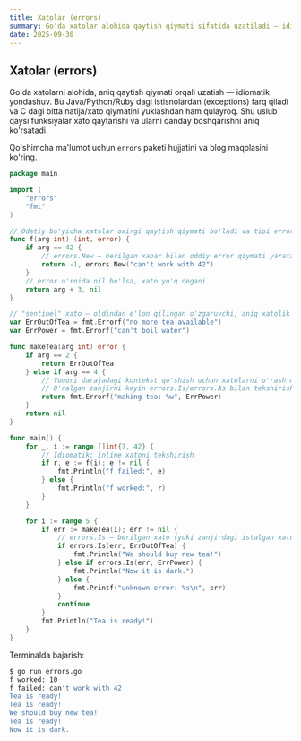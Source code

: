 ```yaml
---
title: Xatolar (errors)
summary: Go'da xatolar alohida qaytish qiymati sifatida uzatiladi — idiomatik ishlatish.
date: 2025-09-30
---
```


## Xatolar (errors)

<div class="my-md-content">
Go'da xatolarni alohida, aniq qaytish qiymati orqali uzatish — idiomatik yondashuv. Bu Java/Python/Ruby dagi istisnolardan (exceptions) farq qiladi va C dagi bitta natija/xato qiymatini yuklashdan ham qulayroq. Shu uslub qaysi funksiyalar xato qaytarishi va ularni qanday boshqarishni aniq ko'rsatadi.

Qo'shimcha ma'lumot uchun `errors` paketi hujjatini va blog maqolasini ko'ring.

```go
package main

import (
    "errors"
    "fmt"
)

// Odatiy bo'yicha xatolar oxirgi qaytish qiymati bo'ladi va tipi error (built-in interface)
func f(arg int) (int, error) {
    if arg == 42 {
        // errors.New — berilgan xabar bilan oddiy error qiymati yaratadi
        return -1, errors.New("can't work with 42")
    }
    // error o'rnida nil bo'lsa, xato yo'q degani
    return arg + 3, nil
}

// "sentinel" xato — oldindan e'lon qilingan o'zgaruvchi, aniq xatolik holatini bildiradi
var ErrOutOfTea = fmt.Errorf("no more tea available")
var ErrPower = fmt.Errorf("can't boil water")

func makeTea(arg int) error {
    if arg == 2 {
        return ErrOutOfTea
    } else if arg == 4 {
        // Yuqori darajadagi kontekst qo'shish uchun xatolarni o'rash mumkin (%w bilan)
        // O'ralgan zanjirni keyin errors.Is/errors.As bilan tekshirish mumkin
        return fmt.Errorf("making tea: %w", ErrPower)
    }
    return nil
}

func main() {
    for _, i := range []int{7, 42} {
        // Idiomatik: inline xatoni tekshirish
        if r, e := f(i); e != nil {
            fmt.Println("f failed:", e)
        } else {
            fmt.Println("f worked:", r)
        }
    }

    for i := range 5 {
        if err := makeTea(i); err != nil {
            // errors.Is — berilgan xato (yoki zanjirdagi istalgan xato) ma'lum qiymatga tengmi, tekshiradi
            if errors.Is(err, ErrOutOfTea) {
                fmt.Println("We should buy new tea!")
            } else if errors.Is(err, ErrPower) {
                fmt.Println("Now it is dark.")
            } else {
                fmt.Printf("unknown error: %s\n", err)
            }
            continue
        }
        fmt.Println("Tea is ready!")
    }
}
```

Terminalda bajarish:
```bash
$ go run errors.go
f worked: 10
f failed: can't work with 42
Tea is ready!
Tea is ready!
We should buy new tea!
Tea is ready!
Now it is dark.
```
</div>
